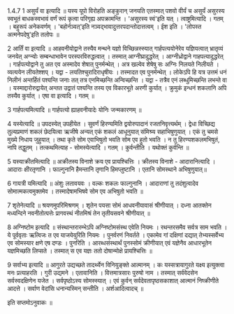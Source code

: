 

  
1.4.7
1 असुर्यं वा इत्यादि ॥ यस्य यूपो विरोहति अङ्कुरान् जनयति एतस्मात् पशवो वीर्यं च असुर्यं असुरस्य स्वभूतं बाधकस्वभावं वर्णं रूपं कृत्वा परिगृह्य अपक्रामन्ति । 'असुरस्य स्वं'इति यत् । त्वाष्ट्रमित्यादि । गतम् । बहुरूपं अनेकवर्णम् । 'बहोर्नञ्वत्'इति नञ्वद्भावादुत्तरपदान्तोदात्तत्वम् । ईश इति । 'लोपस्त अत्मनेपदेषु'इति तलोपः ॥

2 आर्तिं वा इत्यादि ॥ आहवनीयोद्वाने तस्यैव मन्थने यज्ञो विच्छिन्नस्स्यात् गार्हपत्ययोनेरेव यज्ञियत्वात् भ्रातृव्यं जनयेत् अग्न्योः सम्बन्धाभावेन परस्परविरुद्धत्वात् । तस्मात् आग्नीघ्रादुद्धरेत् । आग्नीध्रोद्वाने गाहपत्यादुद्धरेत् । गार्हपत्योद्वाने तु अत एव अस्मादेव शेषात् पुनर्मन्थेत् । अत्र खल्वेव शेषेषु सः अग्निः निलयते निलीयते । व्यत्ययेन लीयतेश्शप् । यद्वा - लयतिश्चुरादिराधृषीयः । तस्मादत एव पुनर्मन्थेत् । लोकेऽपि हि यत्र उत्तमं धनं निलीनं अन्तर्हितं पश्यन्ति जनाः तत् तत्र एनमिच्छन्ति अन्विच्छन्ति । यद्वा - तत्रैव एनं लब्धुमिच्छन्ति लभन्ते वा । यस्माद्दारोरुद्वायेत् अन्तत उद्वातं पश्यन्ति तस्य एव विकारभूते अरणी कुर्यात् । क्रुमुकं इन्धनं शकलानि अपि तस्यैव कुर्यात् । एषा वा इत्यादि । गतम् ॥

3 गार्हपत्यमित्यादि ॥ गार्हपत्यो ह्याहवनीयादेः योनिः जन्मकारणम् ॥

4 यस्येत्यादि ॥ उपदस्येत् उपहीयेत । सुवर्णं हिरण्यमिति द्वयोरुपादानं रजतनिवृत्त्यर्थम् । द्वेधा विच्छिद्य तुल्यप्रमाणं शकलं छेदयित्वा ऋजीषे अन्यत् एकं शकलं आधूनुयात् संमिश्र्य सहाभिषुणुयात् । एकं तु चमसे मुख्ये निधाय जुहुयात् । तथा कृते सोम एवाभिषुतो भवति सोम एव हुतो भवति । न तु हिरण्यशकलमभिषुतं, नापि तद्धुतम् । तत्कथमित्याह - सोमस्येत्यादि । गतम् । कुर्वन्तीति । यथोक्तं कुर्वन्ति ॥

5 यस्याक्रीतमित्यादि ॥ अक्रीतस्य विनाशे क्रय एव प्रायश्चित्तिः । क्रीतस्य विनाशे - आदारानित्यादि । आदाराः क्षीरतृणानि । फाल्गुनानि हैमन्तानि तृणानि हिमप्लुष्टानि । एतानि सोमस्थाने अभिषुणुयात्॥

6 गायत्री यमित्यादि ॥ अंशुः लतावयवः । वल्कः शकलः फाल्गुनानि । आदाराणां तु तदंशुत्वादेव सोमात्मकत्वमुक्तमेव । तस्मादेषामभिषवे सोम एव अभिषुतो भवति ॥

7 शृतेनेत्यादि ॥ श्रयणमुपरिमिश्रणम् । शृतेन पयसा सोमं आधवनीयावासं श्रीणीयात् । दध्ना आतक्तेन मध्यन्दिने नवनीतोत्पत्तेः प्रागवस्थं नीतमिश्रं तेन तृतीयसवने श्रीणीयात् ॥

8 अग्निष्टोम इत्यादि ॥ संस्थान्तरारम्भेऽपि अग्निष्टोमसंस्थ एवेति नियमः । रथन्तरसमैव सर्वत्र साम भवति । ये पूर्ववृताः ऋत्विजः त एव याजयेयुरिति नियमः । पुनर्वरणं निवर्तते । एकामेव गां दक्षिणां दद्यात् तेभ्यस्सर्वेभ्य एव सोमस्यार क्षणे एष दण्डः । पुनरिति । आरब्धसंस्थार्थं पुनस्सोमं क्रीणीयात् एवं यज्ञेनैव आधारभूतेन यज्ञमिच्छति लिप्सते । तस्मात् स एव यज्ञः ततो दोषान्मोक्षे प्रायश्चित्तिः ॥

9 सर्वाभ्य इत्यादि ॥ आगुरते उद्यच्छते तादर्थ्येन विनियुङ्क्ते आत्मानम् । कः यस्सत्रायागुरते यक्ष्य इत्युक्त्वा मनः प्रत्याहरति । गुरी उद्यमने । एतावानिति । वित्तमात्रसारः पुरुषो नाम । तस्मात् सर्ववेदसेन सर्वस्वदक्षिणेन यजेत । सर्वपृष्ठोऽस्य सोमस्स्यात् । एवं कुर्वन् सर्वदेवतापृष्ठसकाशात् आत्मानं निष्क्रीणीते आदत्ते । सर्वाण वेदांसि धनान्यस्मिन् सन्तीति ।
अर्शआदित्वादच् ॥

इति सप्तमोऽनुवाकः ॥  
